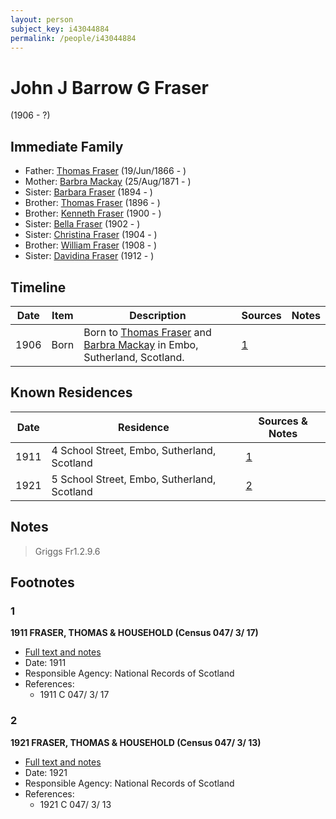 ```yaml
---
layout: person
subject_key: i43044884
permalink: /people/i43044884
---
```


# John J Barrow G Fraser
(1906 - ?)

## Immediate Family

* Father: [Thomas Fraser](./@28777404@-thomas-fraser-b1866-6-19-d.md) (19/Jun/1866 - )
* Mother: [Barbra Mackay](./@60643714@-barbra-mackay-b1871-8-25-d.md) (25/Aug/1871 - )
* Sister: [Barbara Fraser](./@26057486@-barbara-fraser-b1894-d.md) (1894 - )
* Brother: [Thomas Fraser](./@41158088@-thomas-fraser-b1896-d.md) (1896 - )
* Brother: [Kenneth Fraser](./@73587538@-kenneth-fraser-b1900-d.md) (1900 - )
* Sister: [Bella Fraser](./@25936309@-bella-fraser-b1902-d.md) (1902 - )
* Sister: [Christina Fraser](./@8163648@-christina-fraser-b1904-d.md) (1904 - )
* Brother: [William Fraser](./@94771760@-william-fraser-b1908-d.md) (1908 - )
* Sister: [Davidina Fraser](./@27014400@-davidina-fraser-b1912-d.md) (1912 - )

## Timeline

Date | Item | Description | Sources | Notes
---|---|---|---|---
1906 | Born | Born to [Thomas Fraser](./@28777404@-thomas-fraser-b1866-6-19-d.md) and [Barbra Mackay](./@60643714@-barbra-mackay-b1871-8-25-d.md) in Embo, Sutherland, Scotland. | [1](#1) | 

## Known Residences

Date | Residence | Sources & Notes
---|---|---
1911 | 4 School Street, Embo, Sutherland, Scotland | [1](#1)
1921 | 5 School Street, Embo, Sutherland, Scotland | [2](#2)

## Notes

> Griggs Fr1.2.9.6
>


## Footnotes

### 1

**1911 FRASER, THOMAS & HOUSEHOLD (Census 047/ 3/ 17)**

* [Full text and notes](../sources/@57860209@-1911-fraser,-thomas-&-household-census-047-3-17-.md)
* Date: 1911
* Responsible Agency: National Records of Scotland
* References: 
  * 1911 C 047/ 3/ 17

### 2

**1921 FRASER, THOMAS & HOUSEHOLD (Census 047/ 3/ 13)**

* [Full text and notes](../sources/@85252864@-1921-fraser,-thomas-&-household-census-047-3-13-.md)
* Date: 1921
* Responsible Agency: National Records of Scotland
* References: 
  * 1921 C 047/ 3/ 13


